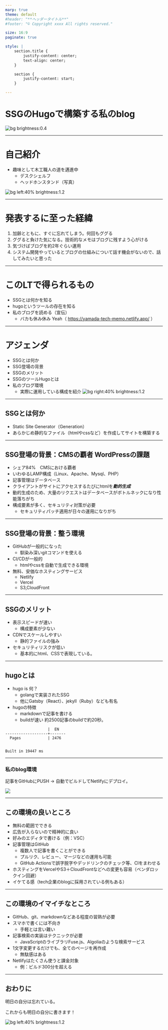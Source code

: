 ```yaml
---
marp: true
theme: default
#header: "**ヘッダータイトル**"
#footer: "© Copyright xxxx All rights reserved."

size: 16:9
paginate: true

style: |
    section.title {
        justify-content: center;
        text-align: center;
    }

    section {
        justify-content: start;
    }

---
```

<!-- _class: title -->
# SSGのHugoで構築する私のblog



<!--
_color: white
_footer: 'Photo by Earl Lasala on Unsplash'
-->
![bg brightness:0.4](https://images.unsplash.com/photo-1600183309638-bb6dfca7e921?ixid=MXwxMjA3fDB8MHxwaG90by1wYWdlfHx8fGVufDB8fHw%3D&ixlib=rb-1.2.1&auto=format&fit=crop&w=750&q=80)



---
# 自己紹介


- 趣味として木工職人の道を邁進中
  - デスクシェルフ
  - ヘッドホンスタンド（写真）

![bg left:40% brightness:1.2](./20241218075057.jpg)


---
# 発表するに至った経緯

1. 加齢とともに、すぐに忘れてしまう。何回もググる
2. ググると負けた気になる。技術的なメモはブログに残すよう心がける
3. 気づけばブログを約2年ぐらい運用
4. システム開発やっているとブログの仕組みについて話す機会がないので、話してみたいと思った

---
# このLTで得られるもの

- SSGとは何かを知る
- hugoというツールの存在を知る
- 私のブログを読める（宣伝）
  - バカも休み休み Yeah（ https://yamada-tech-memo.netlify.app/ ）

---
# アジェンダ

- SSGとは何か
- SSG登場の背景
- SSGのメリット
- SSGのツールHugoとは
- 私のブログ環境
  - 実際に運用している構成を紹介
![bg right:40% brightness:1.2](https://images.unsplash.com/photo-1735977161893-d969d37f32c5?q=80&w=2574&auto=format&fit=crop&ixlib=rb-4.0.3&ixid=M3wxMjA3fDB8MHxwaG90by1wYWdlfHx8fGVufDB8fHx8fA%3D%3D)


---
## SSGとは何か

- Static Site Generator（Generation）
- あらかじめ静的なファイル（htmlやcssなど）を作成してサイトを構築する

---
## SSG登場の背景：CMSの覇者 WordPressの課題

- シェア84%　CMSにおける覇者
- いわゆるLAMP構成（Linux、Apache、Mysql、PHP）
- 記事管理はデータベース
- クライアントがサイトにアクセスするたびにhtmlを***動的生成***
- 動的生成のため、大量のリクエストはデータベースがボトルネックになり性能落ちがち
- 構成要素が多く、セキュリティ対策が必要
  - セキュリティパッチ適用が日々の運用になりがち

---
## SSG登場の背景：整う環境

- GitHubが一般的になった
  - 馴染み深いgitコマンドを使える
- CI/CDが一般的
  - htmlやcssを自動で生成できる環境
- 無料、安価なホスティングサービス
  - Netlify
  - Vercel
  - S3,CloudFront
---
## SSGのメリット

- 表示スピードが速い
  - 構成要素が少ない
- CDNでスケールしやすい
  - 静的ファイルの強み
- セキュリティリスクが低い
  - 基本的にhtml、CSSで表現している。

---
## hugoとは

- hugo is 何？
  - golangで実装されたSSG
  - 他にGatsby（React）、jekyll（Ruby）なども有名
- hugoの特徴
  - markdownで記事を書ける
  - buildが速い 約2500記事のbuildで約20秒。
```
                   |  EN   
-------------------+-------
  Pages            | 2476  


Built in 19447 ms
```
---
### 私のblog環境

記事をGitHubにPUSH → 自動でビルドしてNetlifyにデプロイ。

![](./wordpress-hugo-migration_002.jpg)


---
## この環境の良いところ

- 無料の範囲でできる
- 広告が入らないので精神的に良い
- 好みのエディタで書ける（例：VSC）
- 記事管理はGitHub
  - 複数人で記事を書くことができる
  - プルリク、レビュー、マージなどの運用も可能
  - GitHub Actionsで誤字脱字やデッドリンクのチェック等、CIをまわせる
- ホスティングをVercelやS3＋CloudFrontなどへの変更も容易（ベンダロックイン回避）
- イケてる感（tech企業のblogに採用されている例もある）

---
## この環境のイマイチなところ

- GitHub、git、markdownなどある程度の習熟が必要
- スマホで書くには不向き
  - 手軽とは言い難い
- 記事検索の実装はテクニックが必要
  - JavaScriptのライブラリFuse.js、Algoliaのような検索サービス
- 1文字変更するだけでも、全てのページを再作成
  - 無駄感はある
- Netlifyはたくさん使うと課金対象
  - 例：ビルド300分を超える


---
## おわりに

明日の自分は忘れている。

これからも明日の自分に書きます！

<!--
_footer: 'Photo by jet dela cruz on Unsplash'
-->
![bg left:40% brightness:1.2](https://images.unsplash.com/photo-1603852451827-102c34437985?ixid=MXwxMjA3fDB8MHxwaG90by1wYWdlfHx8fGVufDB8fHw%3D&ixlib=rb-1.2.1&auto=format&fit=crop&w=1400&q=80)
